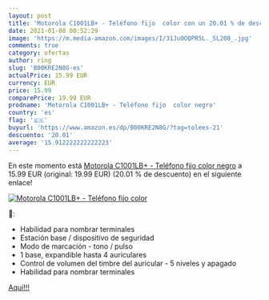 ```yaml
---
layout: post
title: 'Motorola C1001LB+ - Teléfono fijo  color con un 20.01 % de descuento'
date: 2021-01-08 00:52:29
image: 'https://m.media-amazon.com/images/I/31JuOOQPR5L._SL200_.jpg'
comments: true
category: ofertas
author: ring
slug: 'B00KRE2N8G-es'
actualPrice: 15.99 EUR
currency: EUR
price: 15.99
comparePrice: 19.99 EUR
prodname: 'Motorola C1001LB+ - Teléfono fijo  color negro'
country: 'es'
flag: '🇪🇸'
buyurl: 'https://www.amazon.es/dp/B00KRE2N8G/?tag=tolees-21'
descuento: '20.01'
average: '15.912222222222223'
---
```


En este momento está [Motorola C1001LB+ - Teléfono fijo  color negro](https://www.amazon.es/dp/B00KRE2N8G/?tag=tolees-21) a 15.99 EUR (original: 19.99 EUR) (20.01 %  de descuento) en el siguiente enlace!

[![Motorola C1001LB+ - Teléfono fijo  color](https://m.media-amazon.com/images/I/31JuOOQPR5L._SL200_.jpg)](https://www.amazon.es/dp/B00KRE2N8G/?tag=tolees-21)

🔎:

- Habilidad para nombrar terminales
- Estación base / dispositivo de seguridad
- Modo de marcación - tono / pulso
- 1 base, expandible hasta 4 auriculares
- Control de volumen del timbre del auricular - 5 niveles y apagado
- Habilidad para nombrar terminales

[Aquí!!!](https://www.amazon.es/dp/B00KRE2N8G/?tag=tolees-21)
